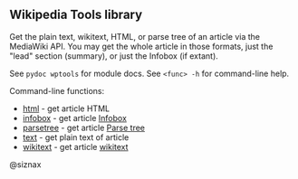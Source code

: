 ## Wikipedia Tools library

Get the plain text, wikitext, HTML, or parse tree of an article via
the MediaWiki API. You may get the whole article in those formats,
just the "lead" section (summary), or just the Infobox (if extant).

See ``pydoc wptools`` for module docs. See ``<func> -h`` for
command-line help.

Command-line functions:

* [html](https://github.com/siznax/wptools/blob/master/html.py) - get article HTML
* [infobox](https://github.com/siznax/wptools/blob/master/infobox.py) -  get article [Infobox](https://en.wikipedia.org/wiki/Help:Infobox)
* [parsetree](https://github.com/siznax/wptools/blob/master/parsetree.py) - get article [Parse tree](https://en.wikipedia.org/wiki/Parse_tree)
* [text](https://github.com/siznax/wptools/blob/master/text.py) - get plain text of article
* [wikitext](https://github.com/siznax/wptools/blob/master/wikitext.py) - get article [wikitext](https://meta.wikimedia.org/wiki/Wiki_syntax)


@siznax
